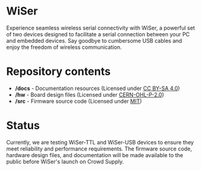 # WiSer

Experience seamless wireless serial connectivity with WiSer, a powerful set of two devices designed to facilitate a serial connection between your PC and embedded devices. Say goodbye to cumbersome USB cables and enjoy the freedom of wireless communication.

# Repository contents
  - **/docs** - Documentation resources (Licensed under [CC BY-SA 4.0](docs/LICENSE))
  - **/hw** - Board design files (Licensed under [CERN-OHL-P-2.0](hw/LICENSE))
  - **/src** - Firmware source code (Licensed under [MIT](src/LICENSE))

# Status
Currently, we are testing WiSer-TTL and WiSer-USB devices to ensure they meet reliability and performance requirements. The firmware source code, hardware design files, and documentation will be made available to the public before WiSer's launch on Crowd Supply.
